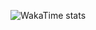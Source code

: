 <!--![Top Langs](https://github-readme-stats.vercel.app/api/top-langs/?username=oktayudha05&layout=compact)-->
![WakaTime stats](https://github-readme-stats.vercel.app/api/wakatime?username=oktayudha05)
<!--
**oktayudha05/oktayudha05** is a ✨ _special_ ✨ repository because its `README.md` (this file) appears on your GitHub profile.

Here are some ideas to get you started:

- 🔭 I’m currently working on ...
- 🌱 I’m currently learning ...
- 👯 I’m looking to collaborate on ...
- 🤔 I’m looking for help with ...
- 💬 Ask me about ...
- 📫 How to reach me: ...
- 😄 Pronouns: ...
- ⚡ Fun fact: ...
-->
